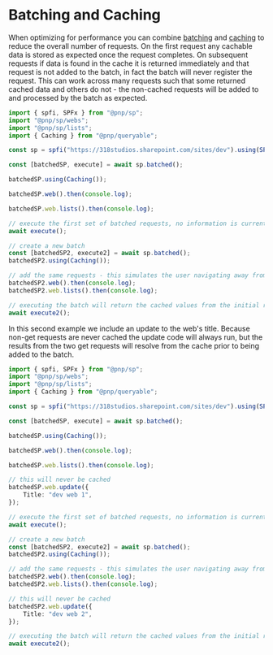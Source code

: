 # Batching and Caching

When optimizing for performance you can combine [batching](batching.md) and [caching](../queryable/behaviors.md#caching) to reduce the overall number of requests. On the first request any cachable data is stored as expected once the request completes. On subsequent requests if data is found in the cache it is returned immediately and that request is not added to the batch, in fact the batch will never register the request. This can work across many requests such that some returned cached data and others do not - the non-cached requests will be added to and processed by the batch as expected.

```TypeScript
import { spfi, SPFx } from "@pnp/sp";
import "@pnp/sp/webs";
import "@pnp/sp/lists";
import { Caching } from "@pnp/queryable";

const sp = spfi("https://318studios.sharepoint.com/sites/dev").using(SPFx(this.context));

const [batchedSP, execute] = await sp.batched();

batchedSP.using(Caching());

batchedSP.web().then(console.log);

batchedSP.web.lists().then(console.log);

// execute the first set of batched requests, no information is currently cached
await execute();

// create a new batch
const [batchedSP2, execute2] = await sp.batched();
batchedSP2.using(Caching());

// add the same requests - this simulates the user navigating away from or reloading the page
batchedSP2.web().then(console.log);
batchedSP2.web.lists().then(console.log);

// executing the batch will return the cached values from the initial requests
await execute2();
```

In this second example we include an update to the web's title. Because non-get requests are never cached the update code will always run, but the results from the two get requests will resolve from the cache prior to being added to the batch.

```TypeScript
import { spfi, SPFx } from "@pnp/sp";
import "@pnp/sp/webs";
import "@pnp/sp/lists";
import { Caching } from "@pnp/queryable";

const sp = spfi("https://318studios.sharepoint.com/sites/dev").using(SPFx(this.context));

const [batchedSP, execute] = await sp.batched();

batchedSP.using(Caching());

batchedSP.web().then(console.log);

batchedSP.web.lists().then(console.log);

// this will never be cached
batchedSP.web.update({
    Title: "dev web 1",
});

// execute the first set of batched requests, no information is currently cached
await execute();

// create a new batch
const [batchedSP2, execute2] = await sp.batched();
batchedSP2.using(Caching());

// add the same requests - this simulates the user navigating away from or reloading the page
batchedSP2.web().then(console.log);
batchedSP2.web.lists().then(console.log);

// this will never be cached
batchedSP2.web.update({
    Title: "dev web 2",
});

// executing the batch will return the cached values from the initial requests
await execute2();
```
